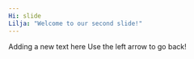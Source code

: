 ```yaml
---
Hi: slide
Lilja: "Welcome to our second slide!"
---
```

Adding a new text here
Use the left arrow to go back!
